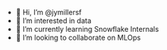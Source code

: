 - 👋 Hi, I’m @jymillersf
- 👀 I’m interested in data
- 🌱 I’m currently learning Snowflake Internals
- 💞️ I’m looking to collaborate on MLOps


<!---
jymillersf/jymillersf is a ✨ special ✨ repository because its `README.md` (this file) appears on your GitHub profile.
You can click the Preview link to take a look at your changes.
--->
